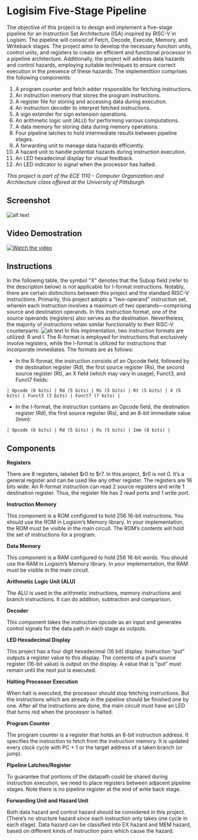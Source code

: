 # Logisim Five-Stage Pipeline
The objective of this project is to design and implement a five-stage pipeline for an Instruction Set Architecture (ISA) inspired by RISC-V in Logisim. The pipeline will consist of Fetch, Decode, Execute, Memory, and Writeback stages. The project aims to develop the necessary function units, control units, and registers to create an efficient and functional processor in a pipeline architecture. Additionally, the project will address data hazards and control hazards, employing suitable techniques to ensure correct execution in the presence of these hazards. The implementtion comprises the following components:
1. A program counter and fetch adder responsible for fetching instructions.
2. An instruction memory that stores the program instructions.
3. A register file for storing and accessing data during execution.
4. An instruction decoder to interpret fetched instructions.
5. A sign extender for sign extension operations.
6. An arithmetic logic unit (ALU) for performing various computations.
7. A data memory for storing data during memory operations.
8. Four pipeline latches to hold intermediate results between pipeline stages.
9. A forwarding unit to manage data hazards efficiently.
10. A hazard unit to handle potential hazards during instruction execution.
11. An LED hexadecimal display for visual feedback.
12. An LED indicator to signal when the processor has halted.

_This project is part of the ECE 1110 - Computer Organization and Architecture class offered at the University of Pittsburgh._
## Screenshot
![alt text](https://github.com/yinhaoqian/LogisimFiveStagePipeline/blob/main/pictures/Main%20Interface.PNG)
## Video Demostration
[![Watch the video](https://img.youtube.com/vi/5xXs9az-O4I/maxresdefault.jpg)](https://youtu.be/5xXs9az-O4I)
## Instructions
In the following table, the symbol "X" denotes that the Subop field (refer to the description below) is not applicable for I-format instructions. Notably, there are certain distinctions between this project and the standard RISC-V instructions. Primarily, this project adopts a "two-operand" instruction set, wherein each instruction involves a maximum of two operands—comprising source and destination operands. In this instruction format, one of the source operands (registers) also serves as the destination. Nevertheless, the majority of instructions retain similar functionality to their RISC-V counterparts:
![alt text](https://github.com/yinhaoqian/LogisimFiveStagePipeline/blob/main/pictures/Instruction%20Set.PNG)
In this implmentation, two instruction formats are utilized: R and I. The R-format is employed for instructions that exclusively involve registers, while the I-format is utilized for instructions that incorporate immediates. The formats are as follows:
- In the R-format, the instruction consists of an Opcode field, followed by the destination register (Rd), the first source register (Rs), the second source register (Rt), an X field (which may vary in usage), Funct3, and Funct7 fields:
```
| Opcode (6 bits) | Rd (5 bits) | Rs (5 bits) | Rt (5 bits) | X (5 bits) | Funct3 (3 bits) | Funct7 (7 bits) |
```
- In the I-format, the instruction contains an Opcode field, the destination register (Rd), the first source register (Rs), and an 8-bit immediate value (Imm):
```
| Opcode (6 bits) | Rd (5 bits) | Rs (5 bits) | Imm (8 bits) |
```
## Components

**Registers**

There are 8 registers, labeled $r0 to $r7. In this project, $r0 is not 0. It’s a general register and can be used 
like any other register. The registers are 16 bits wide. An R-format instruction can read 2 source registers 
and write 1 destination register. Thus, the register file has 2 read ports and 1 write port.

**Instruction Memory**

This component is a ROM configured to hold 256 16-bit instructions. You should use the ROM in 
Logisim’s Memory library. In your implementation, the ROM must be visible in the main circuit. The 
ROM’s contents will hold the set of instructions for a program.

**Data Memory**

This component is a RAM configured to hold 256 16-bit words. You should use the RAM in Logisim’s 
Memory library. In your implementation, the RAM must be visible in the main circuit. 

**Arithmetic Logic Unit (ALU)**

The ALU is used in the arithmetic instructions, memory instructions and branch instructions. It can do 
addition, subtraction and comparison. 

**Decoder**

This component takes the instruction opcode as an input and generates control signals for the data path in 
each stage as outputs.

**LED Hexadecimal Display**

This project has a four digit hexadecimal (16 bit) display. Instruction “put” outputs a register value to this 
display. The contents of a put’s source register (16-bit value) is output on the display. A value that is “put” 
must remain until the next put is executed.

**Halting Processor Execution**

When halt is executed, the processor should stop fetching instructions. But the instructions which are 
already in the pipeline should be finished one by one. After all the instructions are done, the main circuit 
must have an LED that turns red when the processor is halted. 

**Program Counter**

The program counter is a register that holds an 8-bit instruction address. It specifies the instruction to fetch 
from the instruction memory. It is updated every clock cycle with PC + 1 or the target address of a taken 
branch (or jump).

**Pipeline Latches/Register**

To guarantee that portions of the datapath could be shared during instruction execution, we need to place 
registers between adjacent pipeline stages. Note there is no pipeline register at the end of write back stage. 

**Forwarding Unit and Hazard Unit**

Both data hazard and control hazard should be considered in this project. (There’s no structure hazard since 
each instruction only takes one cycle in each stage). 
Data hazard can be classified into EX hazard and MEM hazard, based on different kinds of instruction pairs 
which cause the hazard.

